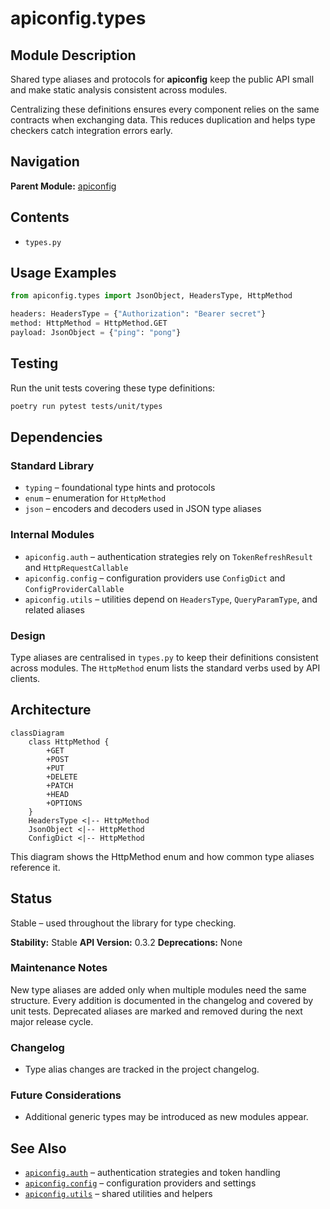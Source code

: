 # apiconfig.types

## Module Description

Shared type aliases and protocols for **apiconfig** keep the public API small
and make static analysis consistent across modules.

Centralizing these definitions ensures every component relies on the same
contracts when exchanging data. This reduces duplication and helps type
checkers catch integration errors early.

## Navigation
**Parent Module:** [apiconfig](../README.md)

## Contents
- `types.py`

## Usage Examples
```python
from apiconfig.types import JsonObject, HeadersType, HttpMethod

headers: HeadersType = {"Authorization": "Bearer secret"}
method: HttpMethod = HttpMethod.GET
payload: JsonObject = {"ping": "pong"}
```

## Testing

Run the unit tests covering these type definitions:

```bash
poetry run pytest tests/unit/types
```

## Dependencies

### Standard Library
- `typing` – foundational type hints and protocols
- `enum` – enumeration for `HttpMethod`
- `json` – encoders and decoders used in JSON type aliases

### Internal Modules
- `apiconfig.auth` – authentication strategies rely on `TokenRefreshResult` and `HttpRequestCallable`
- `apiconfig.config` – configuration providers use `ConfigDict` and `ConfigProviderCallable`
- `apiconfig.utils` – utilities depend on `HeadersType`, `QueryParamType`, and related aliases

### Design
Type aliases are centralised in `types.py` to keep their definitions consistent across modules. The `HttpMethod` enum lists the standard verbs used by API clients.

## Architecture
```mermaid
classDiagram
    class HttpMethod {
        +GET
        +POST
        +PUT
        +DELETE
        +PATCH
        +HEAD
        +OPTIONS
    }
    HeadersType <|-- HttpMethod
    JsonObject <|-- HttpMethod
    ConfigDict <|-- HttpMethod
```

This diagram shows the HttpMethod enum and how common type aliases reference it.

## Status
Stable – used throughout the library for type checking.

**Stability:** Stable
**API Version:** 0.3.2
**Deprecations:** None

### Maintenance Notes
New type aliases are added only when multiple modules need the same
structure. Every addition is documented in the changelog and covered by unit
tests. Deprecated aliases are marked and removed during the next major
release cycle.

### Changelog
- Type alias changes are tracked in the project changelog.

### Future Considerations
- Additional generic types may be introduced as new modules appear.

## See Also
- [`apiconfig.auth`](../auth) – authentication strategies and token handling
- [`apiconfig.config`](../config) – configuration providers and settings
- [`apiconfig.utils`](../utils) – shared utilities and helpers
